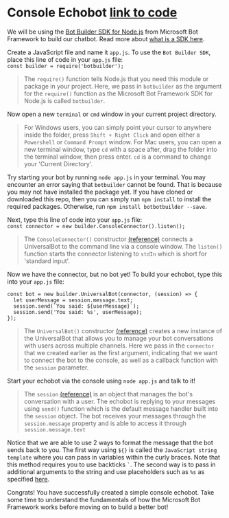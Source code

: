 # Console Echobot [link to code](./3-1-consolebot.js)
We will be using the [Bot Builder SDK for Node.js](https://docs.microsoft.com/en-us/bot-framework/nodejs/bot-builder-nodejs-quickstart) from Microsoft Bot Framework to build our chatbot. Read more about [what is a SDK here](https://en.wikipedia.org/wiki/Software_development_kit).

Create a JavaScript file and name it `app.js`. To use the `Bot Builder SDK`, place this line of code in your `app.js` file:  
`const builder = require('botbuilder');`  
> The `require()` function tells Node.js that you need this module or package in your project. Here, we pass in `botbuilder` as the argument for the `require()` function as the Microsoft Bot Framework SDK for Node.js is called `botbuilder`.  

Now open a new `terminal` or `cmd` window in your current project directory.  
> For Windows users, you can simply point your cursor to anywhere inside the folder, press `Shift + Right Click` and open either a `Powershell` or `Command Prompt` window. For Mac users, you can open a new terminal window, type `cd` with a space after, drag the folder into the terminal window, then press enter. `cd` is a command to change your 'Current Directory'.  

Try starting your bot by running `node app.js` in your terminal. You may encounter an error saying that `botbuilder` cannot be found. That is because you may not have installed the package yet. If you have cloned or downloaded this repo, then you can simply run `npm install` to install the required packages. Otherwise, run `npm install botbotbuilder --save`.  

Next, type this line of code into your `app.js` file:  
`const connector = new builder.ConsoleConnector().listen();`
> The `ConsoleConnector()` constructor [(reference)](https://docs.botframework.com/en-us/node/builder/chat-reference/classes/_botbuilder_d_.consoleconnector.html) connects a UniversalBot to the command line via a console window. The `listen()` function starts the connector listening to `stdIn` which is short for 'standard input'.

Now we have the connector, but no bot yet! To build your echobot, type this into your `app.js` file:  
```
const bot = new builder.UniversalBot(connector, (session) => {
  let userMessage = session.message.text;
  session.send(`You said: ${userMessage}`);
  session.send('You said: %s', userMessage);
});
```
> The `UniversalBot()` constructor [(reference)](https://docs.botframework.com/en-us/node/builder/chat-reference/classes/_botbuilder_d_.universalbot.html) creates a new instance of the UniversalBot that allows you to manage your bot conversations with users across multiple channels. Here we pass in the `connector` that we created earlier as the first argument, indicating that we want to connect the bot to the console, as well as a callback function with the `session` parameter.

Start your echobot via the console using `node app.js` and talk to it!  
> The `session` [(reference)](https://docs.botframework.com/en-us/node/builder/chat-reference/classes/_botbuilder_d_.session.html) is an object that manages the bot's conversation with a user. The echobot is replying to your messages using `send()` function which is the default message handler built into the `session` object. The bot receives your messages through the `session.message` property and is able to access it through `session.message.text`  

Notice that we are able to use 2 ways to format the message that the bot sends back to you. The first way using `${}` is called the `JavaScript string template` where you can pass in variables within the curly braces. Note that this method requires you to use backticks `` ` ``. The second way is to pass in additional arguments to the string and use placeholders such as `%s` as specified [here](https://nodejs.org/api/util.html#util_util_format_format_args).   

Congrats! You have successfully created a simple console echobot. Take some time to understand the fundamentals of how the Microsoft Bot Framework works before moving on to build a better bot! 
